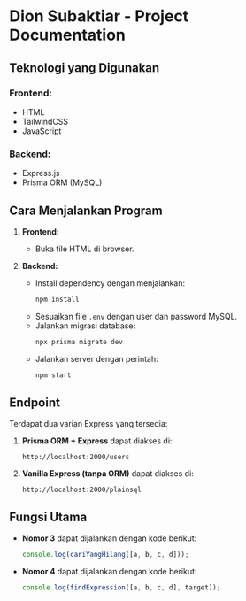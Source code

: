 # Dion Subaktiar - Project Documentation

## Teknologi yang Digunakan
### Frontend:
- HTML
- TailwindCSS
- JavaScript

### Backend:
- Express.js
- Prisma ORM (MySQL)

## Cara Menjalankan Program
1. **Frontend:**
   - Buka file HTML di browser.

2. **Backend:**
   - Install dependency dengan menjalankan:
     ```sh
     npm install
     ```
   - Sesuaikan file `.env` dengan user dan password MySQL.
   - Jalankan migrasi database:
     ```sh
     npx prisma migrate dev
     ```
   - Jalankan server dengan perintah:
     ```sh
     npm start
     ```

## Endpoint
Terdapat dua varian Express yang tersedia:
1. **Prisma ORM + Express** dapat diakses di:
   ```
   http://localhost:2000/users
   ```
2. **Vanilla Express (tanpa ORM)** dapat diakses di:
   ```
   http://localhost:2000/plainsql
   ```

## Fungsi Utama
- **Nomor 3** dapat dijalankan dengan kode berikut:
  ```js
  console.log(cariYangHilang([a, b, c, d]));
  ```
- **Nomor 4** dapat dijalankan dengan kode berikut:
  ```js
  console.log(findExpression([a, b, c, d], target));
  ```
